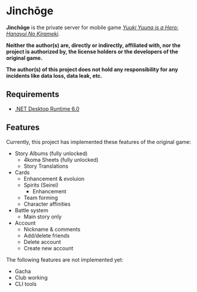 # Jinchōge

**Jinchōge** is the private server for mobile game [*Yuuki Yuuna is a Hero: Hanayui No Kirameki*](https://yuyuyui.jp). 

**Neither the author(s) are, directly or indirectly, affiliated with, nor the project is authorized by, the license holders or the developers of the original game.**

**The author(s) of this project does not hold any responsibility for any incidents like data loss, data leak, etc.**

## Requirements

* [.NET Desktop Runtime 6.0](https://dotnet.microsoft.com/download/dotnet/6.0/runtime)

## Features

Currently, this project has implemented these features of the original game:

* Story Albums (fully unlocked)
  * 4koma Sheets (fully unlocked)
  * Story Translations
* Cards
  * Enhancement & evoluion
  * Spirits (Seirei)
    * Enhancement
  * Team forming 
  * Character affinities
* Battle system
  * Main story only
* Account
  * Nickname & comments
  * Add/delete friends
  * Delete account
  * Create new account

The following features are not implemented yet:

* Gacha
* Club working
* CLI tools